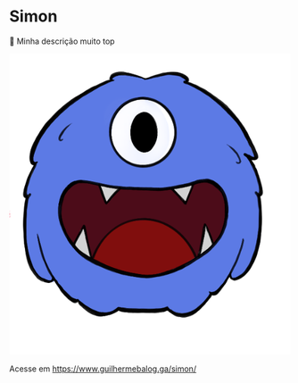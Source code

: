 # Simon

🎉 Minha descrição muito top

![Simon](simon.PNG)

Acesse em https://www.guilhermebalog.ga/simon/
